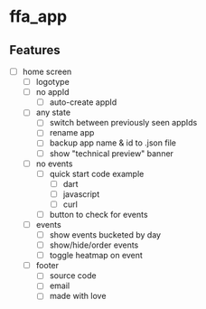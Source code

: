 # ffa_app


## Features

- [ ] home screen
    - [ ] logotype
    - [ ] no appId
        - [ ] auto-create appId
    - [ ] any state
        - [ ] switch between previously seen appIds
        - [ ] rename app
        - [ ] backup app name & id to .json file
        - [ ] show "technical preview" banner
    - [ ] no events
        - [ ] quick start code example
            - [ ] dart
            - [ ] javascript
            - [ ] curl
        - [ ] button to check for events
    - [ ] events
        - [ ] show events bucketed by day
        - [ ] show/hide/order events
        - [ ] toggle heatmap on event
    - [ ] footer
        - [ ] source code
        - [ ] email
        - [ ] made with love